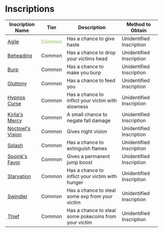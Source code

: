 # Inscriptions

| Inscription Name                    | Tier                                     | Description                                           | Method to Obtain         |
| ----------------------------------- | ---------------------------------------- | ----------------------------------------------------- | ------------------------ |
| [Agile](inscriptions.md)            | <span style="color:#90c253;">Common</span> | Has a chance to give haste                            | Unidentified Inscription |
| [Beheading](inscriptions.md)        | Common                                   | Has a chance to drop your victims head                | Unidentified Inscription |
| [Burp](inscriptions.md)             | Common                                   | Has a chance to make you burp                         | Unidentified Inscription |
| [Gluttony](inscriptions.md)         | Common                                   | Has a chance to feed you                              | Unidentified Inscription |
| [Hypnos Curse](inscriptions.md)     | Common                                   | Has a chance to inflict your victim with slowness     | Unidentified Inscription |
| [Kirlia's Mercy](inscriptions.md)   | Common                                   | A small chance to negate fall damage                  | Unidentified Inscription |
| [Noctowl's Vision](inscriptions.md) | Common                                   | Gives night vision                                    | Unidentified Inscription |
| [Splash](inscriptions.md)           | Common                                   | Has a chance to extinguish flames                     | Unidentified Inscription |
| [Spoink's Favor](inscriptions.md)   | Common                                   | Gives a permanent jump boost                          | Unidentified Inscription |
| [Starvation](inscriptions.md)       | Common                                   | Has a chance to inflict your victim with hunger       | Unidentified Inscription |
| [Swindler](inscriptions.md)         | Common                                   | Has a chance to steal some exp from your victim       | Unidentified Inscription |
| [Thief](inscriptions.md)            | Common                                   | Has a chance to steal some pokecoins from your victim | Unidentified Inscription |
